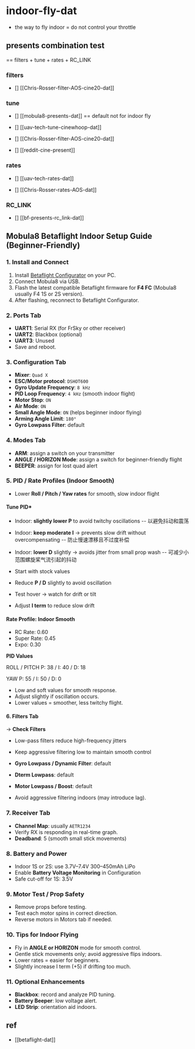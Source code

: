 
# indoor-fly-dat

- the way to fly indoor = do not control your throttle 

## presents combination test 


== filters + tune + rates + RC_LINK



### filters 

- [] [[Chris-Rosser-filter-AOS-cine20-dat]]

### tune 

- [] [[mobula8-presents-dat]] == default not for indoor fly 

- [] [[uav-tech-tune-cinewhoop-dat]] 

- [] [[Chris-Rosser-filter-AOS-cine20-dat]]

- [] [[reddit-cine-present]]

### rates 

- [] [[uav-tech-rates-dat]]

- [] [[Chris-Rosser-rates-AOS-dat]]

### RC_LINK

- [] [[bf-presents-rc_link-dat]]







## Mobula8 Betaflight Indoor Setup Guide (Beginner-Friendly)

### 1. Install and Connect
1. Install [Betaflight Configurator](https://github.com/betaflight/betaflight-configurator/releases) on your PC.
2. Connect Mobula8 via USB.
3. Flash the latest compatible Betaflight firmware for **F4 FC** (Mobula8 usually F4 1S or 2S version).
4. After flashing, reconnect to Betaflight Configurator.



### 2. Ports Tab
- **UART1**: Serial RX (for FrSky or other receiver)
- **UART2**: Blackbox (optional)
- **UART3**: Unused
- Save and reboot.



### 3. Configuration Tab

- **Mixer**: `Quad X`
- **ESC/Motor protocol**: `DSHOT600`
- **Gyro Update Frequency**: `8 kHz`
- **PID Loop Frequency**: `4 kHz` (smooth indoor flight)
- **Motor Stop**: `ON`
- **Air Mode**: `ON`
- **Small Angle Mode**: `ON` (helps beginner indoor flying)
- **Arming Angle Limit**: `180°`
- **Gyro Lowpass Filter**: default



### 4. Modes Tab
- **ARM**: assign a switch on your transmitter
- **ANGLE / HORIZON Mode**: assign a switch for beginner-friendly flight
- **BEEPER**: assign for lost quad alert

### 5. PID / Rate Profiles (Indoor Smooth)


- Lower **Roll / Pitch / Yaw rates** for smooth, slow indoor flight  


#### Tune PID*

- Indoor: **slightly lower P** to avoid twitchy oscillations  -- 以避免抖动和震荡  
- Indoor: **keep moderate I** → prevents slow drift without overcompensating   -- 防止慢速漂移且不过度补偿  
- Indoor: **lower D** slightly → avoids jitter from small prop wash   -- 可减少小范围螺旋桨气流引起的抖动

- Start with stock values  
- Reduce **P / D** slightly to avoid oscillation  
- Test hover → watch for drift or tilt  
- Adjust **I term** to reduce slow drift  


#### Rate Profile: Indoor Smooth

- RC Rate: 0.60
- Super Rate: 0.45
- Expo: 0.30

**PID Values**

ROLL / PITCH P: 38 / I: 40 / D: 18

YAW P: 55 / I: 50 / D: 0

- Low and soft values for smooth response.
- Adjust slightly if oscillation occurs.
- Lower values = smoother, less twitchy flight.





#### 6. Filters Tab


→ **Check Filters**  
- Low-pass filters reduce high-frequency jitters  
- Keep aggressive filtering low to maintain smooth control  

- **Gyro Lowpass / Dynamic Filter**: default
- **Dterm Lowpass**: default
- **Motor Lowpass / Boost**: default
- Avoid aggressive filtering indoors (may introduce lag).



### 7. Receiver Tab
- **Channel Map**: usually `AETR1234`
- Verify RX is responding in real-time graph.
- **Deadband**: 5 (smooth small stick movements)

### 8. Battery and Power
- Indoor 1S or 2S: use 3.7V–7.4V 300–450mAh LiPo
- Enable **Battery Voltage Monitoring** in Configuration
- Safe cut-off for 1S: 3.5V

### 9. Motor Test / Prop Safety
- Remove props before testing.
- Test each motor spins in correct direction.
- Reverse motors in Motors tab if needed.

### 10. Tips for Indoor Flying
- Fly in **ANGLE or HORIZON** mode for smooth control.
- Gentle stick movements only; avoid aggressive flips indoors.
- Lower rates = easier for beginners.
- Slightly increase I term (+5) if drifting too much.

### 11. Optional Enhancements
- **Blackbox**: record and analyze PID tuning.
- **Battery Beeper**: low voltage alert.
- **LED Strip**: orientation aid indoors.



## ref 

- [[betaflight-dat]]